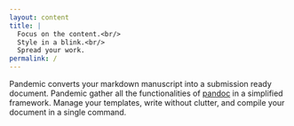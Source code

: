```yaml
---
layout: content
title: |
  Focus on the content.<br/>
  Style in a blink.<br/>
  Spread your work.
permalink: /
---
```


Pandemic converts your markdown manuscript into a submission ready document. Pandemic gather all the functionalities of [pandoc](http://pandoc.org/) in a simplified framework. Manage your templates, write without clutter, and compile your document in a single command.
